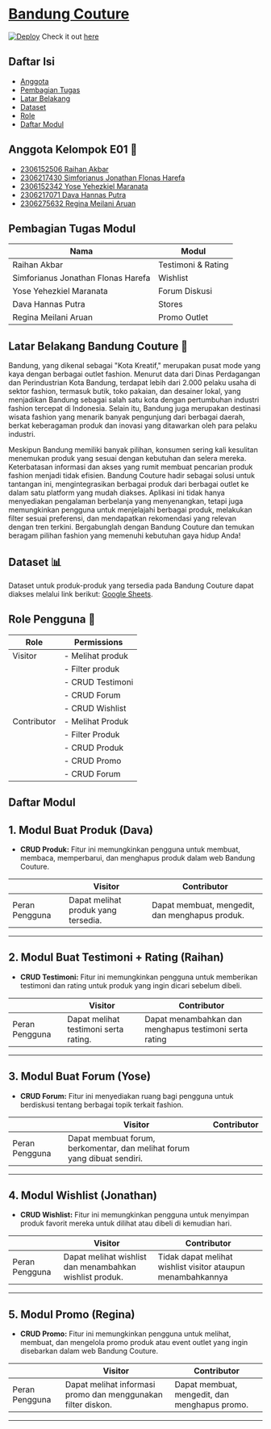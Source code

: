 # [Bandung Couture](https://github.com/PBPgasal24-E01/bandung-couture) 
[![Deploy](https://img.shields.io/badge/Deploy-passing-brightgreen)](link-to-deployment) Check it out [here](http://raihan-akbar-bandungcouture.pbp.cs.ui.ac.id/)

## Daftar Isi
- [Anggota](#anggota-kelompok-e01)
- [Pembagian Tugas](#pembagian-tugas-modul)
- [Latar Belakang](#latar-belakang-bandung-couture)
- [Dataset](#dataset) 
- [Role](#role-pengguna) 
- [Daftar Modul](#daftar-modul) 

## Anggota Kelompok E01 👥
- [2306152506 Raihan Akbar](https://github.com/DaoistXuandu)
- [2306217430 Simforianus Jonathan Flonas Harefa](https://github.com/SimforianusJonathan)
- [2306152342 Yose Yehezkiel Maranata](https://github.com/maskrio)
- [2306217071 Dava Hannas Putra](https://github.com/tjioedava)
- [2306275632 Regina Meilani Aruan](https://github.com/rerearuan)

## Pembagian Tugas Modul
| Nama                       | Modul              |
|----------------------------|--------------------|
| Raihan Akbar               | Testimoni & Rating |
| Simforianus Jonathan Flonas Harefa | Wishlist   |
| Yose Yehezkiel Maranata    | Forum Diskusi      |
| Dava Hannas Putra          | Stores             |
| Regina Meilani Aruan       | Promo Outlet       |

## Latar Belakang Bandung Couture 👗
Bandung, yang dikenal sebagai "Kota Kreatif," merupakan pusat mode yang kaya dengan berbagai outlet fashion. Menurut data dari Dinas Perdagangan dan Perindustrian Kota Bandung, terdapat lebih dari 2.000 pelaku usaha di sektor fashion, termasuk butik, toko pakaian, dan desainer lokal, yang menjadikan Bandung sebagai salah satu kota dengan pertumbuhan industri fashion tercepat di Indonesia. Selain itu, Bandung juga merupakan destinasi wisata fashion yang menarik banyak pengunjung dari berbagai daerah, berkat keberagaman produk dan inovasi yang ditawarkan oleh para pelaku industri. 

Meskipun Bandung memiliki banyak pilihan, konsumen sering kali kesulitan menemukan produk yang sesuai dengan kebutuhan dan selera mereka. Keterbatasan informasi dan akses yang rumit membuat pencarian produk fashion menjadi tidak efisien. Bandung Couture hadir sebagai solusi untuk tantangan ini, mengintegrasikan berbagai produk dari berbagai outlet ke dalam satu platform yang mudah diakses. Aplikasi ini tidak hanya menyediakan pengalaman berbelanja yang menyenangkan, tetapi juga memungkinkan pengguna untuk menjelajahi berbagai produk, melakukan filter sesuai preferensi, dan mendapatkan rekomendasi yang relevan dengan tren terkini. Bergabunglah dengan Bandung Couture dan temukan beragam pilihan fashion yang memenuhi kebutuhan gaya hidup Anda!

## Dataset 📊
Dataset untuk produk-produk yang tersedia pada Bandung Couture dapat diakses melalui link berikut: [Google Sheets](https://docs.google.com/spreadsheets/d/11mQOJqHywUHE1BKJ_xEZDighsk_zzr7Ihb33854lfyE/edit?gid=146689139#gid=146689139).

## Role Pengguna 👤
| Role         | Permissions                                       |
|--------------|--------------------------------------------------|
| Visitor      | - Melihat produk                                 |
|              | - Filter produk                                  |
|              | - CRUD Testimoni                                 |
|              | - CRUD Forum                                     |
|              | - CRUD Wishlist                                  |
| Contributor   | - Melihat Produk                                 |
|              | - Filter Produk                                  |
|              | - CRUD Produk                                    |
|              | - CRUD Promo                                     |
|              | - CRUD Forum                                     |

## Daftar Modul

## 1. Modul Buat Produk (Dava)
- **CRUD Produk:** Fitur ini memungkinkan pengguna untuk membuat, membaca, memperbarui, dan menghapus produk dalam web Bandung Couture.

|                       | Visitor                                           | Contributor                                     |
|-----------------------|--------------------------------------------------|------------------------------------------------|
| Peran Pengguna        | Dapat melihat produk yang tersedia.              | Dapat membuat, mengedit, dan menghapus produk. |

---

## 2. Modul Buat Testimoni + Rating (Raihan)
- **CRUD Testimoni:** Fitur ini memungkinkan pengguna untuk memberikan testimoni dan rating untuk produk yang ingin dicari sebelum dibeli.

|                       | Visitor                                           | Contributor                                     |
|-----------------------|--------------------------------------------------|------------------------------------------------|
| Peran Pengguna       | Dapat melihat testimoni serta rating.             | Dapat menambahkan dan menghapus testimoni serta rating |

---

## 3. Modul Buat Forum (Yose)
- **CRUD Forum:** Fitur ini menyediakan ruang bagi pengguna untuk berdiskusi tentang berbagai topik terkait fashion.

|                       | Visitor                                           | Contributor                                     |
|-----------------------|--------------------------------------------------|------------------------------------------------|
| Peran Pengguna      | Dapat membuat forum, berkomentar, dan melihat forum yang dibuat sendiri.                           |

---

## 4. Modul Wishlist (Jonathan)
- **CRUD Wishlist:** Fitur ini memungkinkan pengguna untuk menyimpan produk favorit mereka untuk dilihat atau dibeli di kemudian hari.

|                       | Visitor                                           | Contributor                                     |
|-----------------------|--------------------------------------------------|------------------------------------------------|
| Peran Pengguna       | Dapat melihat wishlist dan menambahkan wishlist produk.   | Tidak dapat melihat wishlist visitor ataupun menambahkannya |

---

## 5. Modul Promo (Regina)
- **CRUD Promo:** Fitur ini memungkinkan pengguna untuk melihat, membuat, dan mengelola promo produk atau event outlet yang ingin disebarkan dalam web Bandung Couture.

|                       | Visitor                                           | Contributor                                     |
|-----------------------|--------------------------------------------------|------------------------------------------------|
| Peran Pengguna       | Dapat melihat informasi promo dan menggunakan filter diskon. | Dapat membuat, mengedit, dan menghapus promo. |

---

